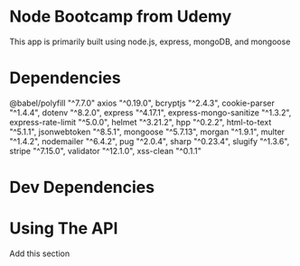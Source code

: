 # Node Bootcamp from Udemy

This app is primarily built using node.js, express, mongoDB, and mongoose

# Dependencies

@babel/polyfill "^7.7.0"
axios "^0.19.0",
bcryptjs "^2.4.3",
cookie-parser "^1.4.4",
dotenv "^8.2.0",
express "^4.17.1",
express-mongo-sanitize "^1.3.2",
express-rate-limit "^5.0.0",
helmet "^3.21.2",
hpp "^0.2.2",
html-to-text "^5.1.1",
jsonwebtoken "^8.5.1",
mongoose "^5.7.13",
morgan "^1.9.1",
multer "^1.4.2",
nodemailer "^6.4.2",
pug "^2.0.4",
sharp "^0.23.4",
slugify "^1.3.6",
stripe "^7.15.0",
validator "^12.1.0",
xss-clean "^0.1.1"

# Dev Dependencies

# Using The API

Add this section

